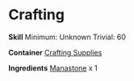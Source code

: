 <!-- TITLE: Manastone Dust -->
<!-- SUBTITLE:  -->
# Crafting
**Skill**
Minimum: Unknown
Trivial: 60

**Container**
[Crafting Supplies](crafting-supplies)

**Ingredients**
[Manastone](manastone) x 1